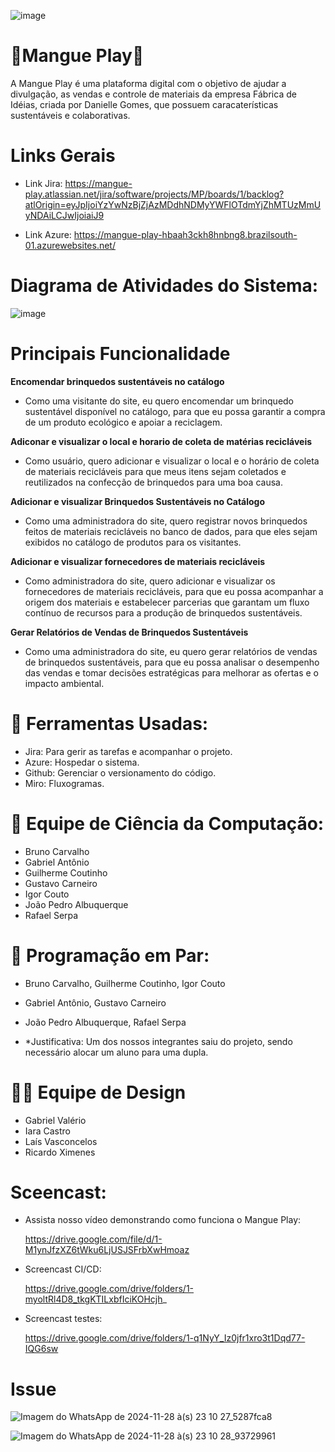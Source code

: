![image](https://github.com/user-attachments/assets/a63bcaf5-b3e6-47f0-84eb-361b0cb964ee)

# 🌳Mangue Play🌳
 A Mangue Play é uma plataforma digital com o objetivo de ajudar a divulgação, as vendas e controle de materiais da empresa Fábrica de Idéias, criada por Danielle Gomes, que possuem caracaterísticas sustentáveis e colaborativas.

# Links Gerais
 - Link Jira: https://mangue-play.atlassian.net/jira/software/projects/MP/boards/1/backlog?atlOrigin=eyJpIjoiYzYwNzBjZjAzMDdhNDMyYWFlOTdmYjZhMTUzMmUyNDAiLCJwIjoiaiJ9

- Link Azure: https://mangue-play-hbaah3ckh8hnbng8.brazilsouth-01.azurewebsites.net/

# Diagrama de Atividades do Sistema:
![image](https://github.com/user-attachments/assets/8096557a-36f8-42dc-a27b-2bce2ce5c27d)

# Principais Funcionalidade

<strong>Encomendar brinquedos sustentáveis no catálogo</p></strong>
- Como uma visitante do site, eu quero encomendar um brinquedo sustentável disponível no catálogo, para que eu possa garantir a compra de um produto ecológico e apoiar a reciclagem.</p1>

<strong>Adiconar e visualizar o local e horario de coleta de matérias recicláveis</p></strong>
- Como usuário, quero adicionar e visualizar o local e o horário de coleta de materiais recicláveis para que meus itens sejam coletados e reutilizados na confecção de brinquedos para uma boa causa.</p1>

<strong>Adicionar e visualizar Brinquedos Sustentáveis no Catálogo</p></strong>
- Como uma administradora do site, quero registrar novos brinquedos feitos de materiais recicláveis no banco de dados, para que eles sejam exibidos no catálogo de produtos para os visitantes.</p1>

<strong>Adicionar e visualizar fornecedores de materiais recicláveis</p></strong>
- Como administradora do site, quero adicionar e visualizar os fornecedores de materiais recicláveis, para que eu possa acompanhar a origem dos materiais e estabelecer parcerias que garantam um fluxo contínuo de recursos para a produção de brinquedos sustentáveis.</p1>

<strong>Gerar Relatórios de Vendas de Brinquedos Sustentáveis</p></strong>
- Como uma administradora do site, eu quero gerar relatórios de vendas de brinquedos sustentáveis, para que eu possa analisar o desempenho das vendas e tomar decisões estratégicas para melhorar as ofertas e o impacto ambiental.</p1>

# 🧰 Ferramentas Usadas:
- Jira: Para gerir as tarefas e acompanhar o projeto.
- Azure: Hospedar o sistema.
- Github: Gerenciar o versionamento do código.
- Miro: Fluxogramas.

# 👥 Equipe de Ciência da Computação:
- Bruno Carvalho
- Gabriel Antônio
- Guilherme Coutinho
- Gustavo Carneiro
- Igor Couto
- João Pedro Albuquerque
- Rafael Serpa

# 👥 Programação em Par:
- Bruno Carvalho, Guilherme Coutinho, Igor Couto

- Gabriel Antônio, Gustavo Carneiro
 
- João Pedro Albuquerque, Rafael Serpa

- *Justificativa: Um dos nossos integrantes saiu do projeto, sendo necessário alocar um aluno para uma dupla.
# 🧑‍🎨 Equipe de Design
- Gabriel Valério
- Iara Castro
- Laís Vasconcelos
- Ricardo Ximenes

# Sceencast:
- Assista nosso vídeo demonstrando como funciona o Mangue Play:
  
  https://drive.google.com/file/d/1-M1ynJfzXZ6tWku6LjUSJSFrbXwHmoaz

- Screencast CI/CD:
  
    https://drive.google.com/drive/folders/1-myoltRl4D8_tkgKTILxbfIciKOHcjh_

- Screencast testes:

  https://drive.google.com/drive/folders/1-q1NyY_Iz0jfr1xro3t1Dqd77-IQG6sw

  
# Issue
![Imagem do WhatsApp de 2024-11-28 à(s) 23 10 27_5287fca8](https://github.com/user-attachments/assets/3513a96d-b84d-4eb6-89cb-43ceb4d59da9)

![Imagem do WhatsApp de 2024-11-28 à(s) 23 10 28_93729961](https://github.com/user-attachments/assets/8b21b5fc-c4d1-4517-b1c3-525517b08f95)


